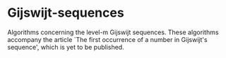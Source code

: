 # Gijswijt-sequences
Algorithms concerning the level-m Gijswijt sequences.
These algorithms accompany the article `The first occurrence of a number in Gijswijt's sequence', which is yet to be published.
